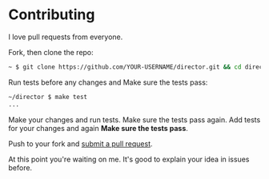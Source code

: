 # Contributing

I love pull requests from everyone. 

Fork, then clone the repo:
```sh
~ $ git clone https://github.com/YOUR-USERNAME/director.git && cd director
```

Run tests before any changes and Make sure the tests pass:
```sh
~/director $ make test
...
```
Make your changes and run tests. Make sure the tests pass again. Add tests for your changes and again **Make sure the tests pass**.

Push to your fork and [submit a pull request](https://github.com/pouriya-jahanbakhsh/director/compare/).

At this point you're waiting on me. It's good to explain your idea in issues before.
